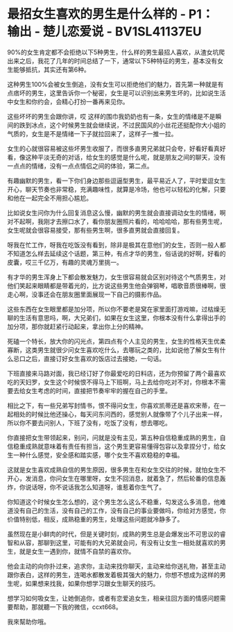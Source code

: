 # 最招女生喜欢的男生是什么样的 - P1：输出 - 楚儿恋爱说 - BV1SL41137EU

90%的女生肯定都不会拒绝以下5种男生，什么样的男生最招人喜欢，从渣女坑爬出来之后，我花了几年的时间总结了一下，通常以下5种特征的男生，基本没有女生能够抵抗，其实还有第6种。

这种男生100%会被女生倒追，没有女生可以拒绝他们的魅力，首先第一种就是有点痞坏的男生，这里告诉你一个秘密，女生是可以识别出来男生坏的，比如说生活中女生和你约会，会精心打扮一番再来见你。

这些坏坏的男生会跟你讲，哎 这样的围巾我奶奶也有一条，女生的情绪是不是瞬间的跌到冰点，这个时候男生就会继续说，不过民国风的小丝花还挺配你大小姐的气质的，女生是不是情绪一下子就拉回来了，这样子一推一拉。

女生的心就很容易被这些坏男生收服了，而很多直男兄弟就只会夸，好看好看真好看，像这种平淡无奇的对话，给女生的感觉是什么呢，就是朋友之间的聊天，没有一点点的情绪，没有一点点情侣之间的体验，第二点。

有趣幽默的男生，看一下你们身边那些逗逼型男生，最平易近人了，平时爱逗女生开心，聊天节奏也非常稳，充满趣味性，就算是冷场，他也可以轻松的化解，只要和他在一起完全不用担心尴尬。

比如说女生问你为什么回复消息这么慢，幽默的男生就会直接调动女生的情绪，啊对不起啊，我刚才去擦口水了，看你朋友圈照片看的，哈哈哈哈，那有些男生呢，女生呢就会很容易接受，那有些男生啊，很多直男就会直接回复。

呀我在忙工作，呀我在吃饭没有看到，除非是极其在意他们的女生，否则一般人都不知道怎么样去延续这个话题，第三种，有点才华的男生，俗话说的好啊，好看的皮囊，哎三千亿万，有趣的灵魂万里挑一。

有才华的男生浑身上下都会散发魅力，女生很容易就会区别对待这个气质男生，对他们笑起来眼睛都是带着光的，比方说这些男生他会弹钢琴，唱歌音质很棒啊，很走心啊，没事还会在朋友圈里面展现一下自己的摄影作品。

这些东西在女生眼里都是加分项，所以你不要老是窝在家里面打游戏嘛，过枯燥无聊的生活有意思吗，啊，大兄弟们，如果在女生这里，你根本没有什么拿得出手的加分项，那你就赶紧行动起来，拿出你上分的精神。

死磕一个特长，放大你的闪光点，第四点有个人主见的男生，女生的性格天生优柔寡断，这类男生就很少问女生喜欢吃什么，去哪玩之类的，比如说他了解女生有什么忌口之后，直接订好女生喜欢的饭店过去接她，一句话。

下班直接来马路对面，我已经订好了你最爱吃的日料店，还为你预留了两个最喜欢吃的天妇罗，女生这个时候恨不得马上下班啊，马上去给你吃对不对，你根本不需要去给女生考虑的时间，直接把节奏牢牢的握在自己的手里。

相比之下，有一些兄弟写封情书，恨不得问女生，你喜欢凯蒂还是喜欢宋蒂，在一起相处的时候比他还操心，每天问东问西的，感觉别人就像带了个儿子出来一样，所以你不要去问别人，下班了没有，吃饭了没有，想去哪吃。

你直接把女生带领起来，别问，问就是没有主见，第五种自信稳重成熟的男生，自信稳重成熟就意味着有责任有担当，这个男生更容易懂得包容以及拿捏分寸，给女生一种什么感觉，安全感和踏实感，哪个女生不喜欢稳稳的幸福。

这就是女生喜欢成熟自信的男生原因，很多男生在和女生交往的时候，就怕女生不开心，发消息，你问女生在哪里呀，女生不回消息，就着急了，然后轮番的信息轰炸，你说话呀，你不说话我怎么知道呀，谁惹着你生气了。

你知道这个时候女生怎么想的，这个男生怎么这么不稳重，勾发这么多消息，他难道没有自己的生活，没有自己的工作，没有自己的事业要做吗，你给对方感觉，你价值特别低，相反，成熟稳重的男生，处理这些问题就冷静多了。

虽然现在是小鲜肉的时代，但是关键时刻，成熟的男生总是会爆发出不可思议的睿智和从容，那聊到这里，可能有的大兄弟就会问，有没有让女生一相处就喜欢的男生，就是女生一遇到你，就情不自禁的喜欢你。

他会主动的向你扑过来，追求你，主动来找你聊天，主动来给你送礼物，甚至主动跟你表白，这样的男生，连喝水都散发着极其强大的魅力，你想不想成为这样的男生呢，如果想来找我，如果你想学习跟女生聊天的技巧。

想学习如何吸女生，让她倒追你，或者有恋爱追女生，相亲往回方面的情感问题需要帮助，那就聽一下我的微信，ccxt668。

我來幫助你哦。